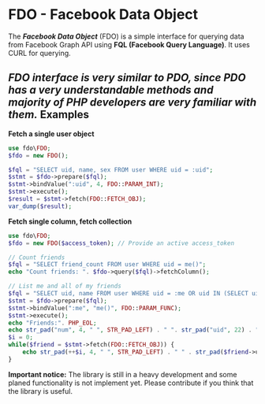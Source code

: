FDO - Facebook Data Object
==========================

The _**Facebook Data Object**_ (FDO) is a simple interface for querying data from Facebook Graph API using **FQL (Facebook Query Language)**. It uses CURL for querying.

_FDO interface is very similar to PDO, since PDO has a very understandable methods and majority of PHP developers are very familiar with them._
Examples
--------

**Fetch a single user object**

```php
use fdo\FDO;
$fdo = new FDO();

$fql = "SELECT uid, name, sex FROM user WHERE uid = :uid";
$stmt = $fdo->prepare($fql);
$stmt->bindValue(":uid", 4, FDO::PARAM_INT);
$stmt->execute();
$result = $stmt->fetch(FDO::FETCH_OBJ);
var_dump($result);
```

**Fetch single column, fetch collection**

```php
use fdo\FDO;
$fdo = new FDO($access_token); // Provide an active access_token

// Count friends
$fql = "SELECT friend_count FROM user WHERE uid = me()";
echo "Count friends: ". $fdo->query($fql)->fetchColumn();

// List me and all of my friends
$fql = "SELECT uid, name FROM user WHERE uid = :me OR uid IN (SELECT uid2 FROM friend WHERE uid1 = :me) ORDER BY name";
$stmt = $fdo->prepare($fql);
$stmt->bindValue(":me", "me()", FDO::PARAM_FUNC);
$stmt->execute();
echo "Friends:". PHP_EOL;
echo str_pad("num", 4, " ", STR_PAD_LEFT) . " ". str_pad("uid", 22) . "name" . PHP_EOL;
$i = 0;
while($friend = $stmt->fetch(FDO::FETCH_OBJ)) {
    echo str_pad(++$i, 4, " ", STR_PAD_LEFT) . " " . str_pad($friend->uid, 22) . $friend->name . PHP_EOL;
}
```

**Important notice:** The library is still in a heavy development and some planed functionality is not implement yet. Please contribute if you think that the library is useful.
